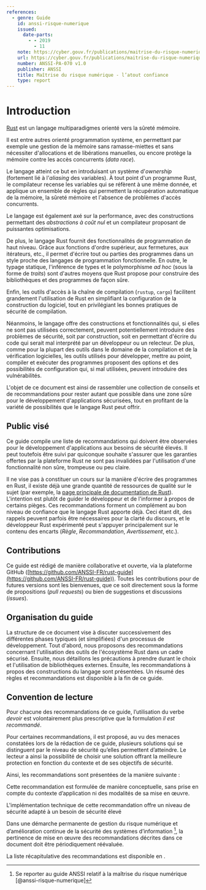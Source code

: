 ```yaml
---
references:
  - genre: Guide
    id: anssi-risque-numerique
    issued:
      date-parts:
        - - 2019
          - 11
    note: https://cyber.gouv.fr/publications/maitrise-du-risque-numerique-latout-confiance
    url: https://cyber.gouv.fr/publications/maitrise-du-risque-numerique-latout-confiance
    number: ANSSI-PA-070 v1.0
    publisher: ANSSI
    title: Maîtrise du risque numérique - l’atout confiance
    type: report
---
```


# Introduction

[Rust](https://www.rust-lang.org) est un langage multiparadigmes orienté vers
la sûreté mémoire.

Il est entre autres orienté programmation système, en permettant par exemple 
une gestion de la mémoire sans ramasse-miettes et sans nécessiter
d'allocations et de libérations manuelles, ou encore protège la mémoire contre
les accès concurrents (*data race*).

Le langage atteint ce but en introduisant un système
d'*ownership* (fortement lié à l'*aliasing* des variables). À tout point d'un
programme Rust, le compilateur recense les variables qui se réfèrent à une
même donnée, et applique un ensemble de règles qui permettent la récupération
automatique de la mémoire, la sûreté mémoire et l'absence de problèmes d'accès
concurrents.

Le langage est également axé sur la performance, avec des constructions
permettant des *abstractions à coût nul* et un compilateur proposant de puissantes
optimisations.

De plus, le langage Rust fournit des fonctionnalités de programmation de
haut niveau. Grâce aux fonctions d'ordre supérieur, aux fermetures, aux
itérateurs, etc., il permet d'écrire tout ou parties des programmes dans un
style proche des langages de programmation fonctionnelle.
En outre, le typage statique, l'inférence de types et le polymorphisme
*ad hoc* (sous la forme de *traits*) sont d'autres moyens que Rust propose pour
construire des bibliothèques et des programmes de façon sûre.

Enfin, les outils d'accès à la chaîne de compilation (`rustup`, `cargo`) facilitent
grandement l'utilisation de Rust en simplifiant la configuration de la construction
du logiciel, tout en privilégiant les bonnes pratiques de sécurité de compilation.

Néanmoins, le langage offre des constructions et
fonctionnalités qui, si elles ne sont pas utilisées correctement, peuvent
potentiellement introduire des problèmes de sécurité, soit par construction,
soit en permettant d'écrire du code qui serait mal interprété par un développeur
ou un relecteur. De plus, comme pour la plupart des outils dans le domaine de la
compilation et de la vérification logicielles, les outils utilisés pour
développer, mettre au point, compiler et exécuter des programmes proposent des
options et des possibilités de configuration qui, si mal utilisées, peuvent
introduire des vulnérabilités.

L'objet de ce document est ainsi de rassembler une collection de conseils et de
recommandations pour rester autant que possible dans une zone sûre pour le
développement d'applications sécurisées, tout en profitant de la variété de
possibilités que le langage Rust peut offrir.

## Public visé

Ce guide compile une liste de recommandations qui doivent être observées pour
le développement d'applications aux besoins de sécurité élevés. Il peut
toutefois être suivi par quiconque souhaite s'assurer que les garanties offertes
par la plateforme Rust ne sont pas invalidées par l'utilisation d'une
fonctionnalité non sûre, trompeuse ou peu claire.

Il ne vise pas à constituer un cours sur la manière d'écrire des programmes en
Rust, il existe déjà une grande quantité de ressources de qualité sur le sujet
(par exemple, la [page principale de documentation de Rust](https://doc.rust-lang.org)).
L'intention est plutôt de guider le développeur et de l'informer à propos de
certains pièges. Ces recommandations forment un complément au bon niveau de
confiance que le langage Rust apporte déjà. Ceci étant dit, des rappels peuvent
parfois être nécessaires pour la clarté du discours, et le développeur Rust
expérimenté peut s'appuyer principalement sur le contenu des encarts (*Règle*,
*Recommandation*, *Avertissement*, etc.).

## Contributions

Ce guide est rédigé de manière collaborative et ouverte, via la plateforme
GitHub
([https://github.com/ANSSI-FR/rust-guide](https://github.com/ANSSI-FR/rust-guide)).
Toutes les contributions pour de futures versions sont les bienvenues, que ce
soit directement sous la forme de propositions (*pull requests*) ou bien de
suggestions et discussions (*issues*).

## Organisation du guide

La structure de ce document vise à discuter successivement des différentes
phases typiques (et simplifiées) d'un processus de développement. Tout d'abord,
nous proposons des recommandations concernant l'utilisation des outils de
l'écosystème Rust dans un cadre sécurisé. Ensuite, nous détaillons les
précautions à prendre durant le choix et l'utilisation de bibliothèques
externes. Ensuite, les recommandations à propos des constructions du langage
sont présentées. <!-- TODO: Enfin, nous discutons de la bonne utilisation des outils de
test et de *fuzzing* pour un projet réalisé en Rust.--> Un résumé des règles et
recommandations est disponible à la fin de ce guide.

## Convention de lecture

Pour chacune des recommandations de ce guide, l’utilisation du verbe *devoir* est volontairement
plus prescriptive que la formulation *il est recommandé*.

Pour certaines recommandations, il est proposé, au vu des menaces constatées lors de la rédaction
de ce guide, plusieurs solutions qui se distinguent par le niveau de sécurité qu’elles permettent
d’atteindre. Le lecteur a ainsi la possibilité de choisir une solution offrant la meilleure protection
en fonction du contexte et de ses objectifs de sécurité.

Ainsi, les recommandations sont présentées de la manière suivante :

<div class="examplereco" id="EXAMPLE-RULE" type="Règle" title="Recommandation générale">

Cette recommandation est formulée de manière conceptuelle, sans prise en compte
du contexte d’application ni des modalités de sa mise en œuvre.

</div>

<div class="examplereco" id="EXAMPLE-RECO" type="Recommandation" title="Recommandation adaptée à un besoin de sécurité élevé">

L'implémentation technique de cette recommandation offre un niveau de sécurité
adapté à un besoin de sécurité élevé

</div>

Dans une démarche permanente de gestion du risque numérique et d’amélioration continue de
la sécurité des systèmes d’information [^1], la pertinence de mise en œuvre des recommandations
décrites dans ce document doit être périodiquement réévaluée.

La liste récapitulative des recommandations est disponible en <span class="gotochecklist"></span>.

[^1]: Se reporter au guide ANSSI relatif à la maîtrise du risque numérique [@anssi-risque-numerique]
